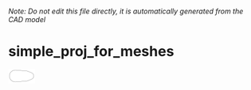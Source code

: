 ###### Note: Do not edit this file directly, it is automatically generated from the CAD model

# simple_proj_for_meshes

![](/project.svg)



